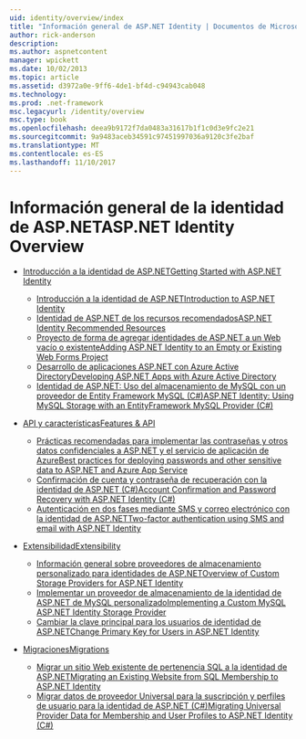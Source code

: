 ```yaml
---
uid: identity/overview/index
title: "Información general de ASP.NET Identity | Documentos de Microsoft"
author: rick-anderson
description: 
ms.author: aspnetcontent
manager: wpickett
ms.date: 10/02/2013
ms.topic: article
ms.assetid: d3972a0e-9ff6-4de1-bf4d-c94943cab048
ms.technology: 
ms.prod: .net-framework
msc.legacyurl: /identity/overview
msc.type: book
ms.openlocfilehash: deea9b9172f7da0483a31617b1f1c0d3e9fc2e21
ms.sourcegitcommit: 9a9483aceb34591c97451997036a9120c3fe2baf
ms.translationtype: MT
ms.contentlocale: es-ES
ms.lasthandoff: 11/10/2017
---
```

<a name="aspnet-identity-overview"></a><span data-ttu-id="5675f-102">Información general de la identidad de ASP.NET</span><span class="sxs-lookup"><span data-stu-id="5675f-102">ASP.NET Identity Overview</span></span>
====================
- [<span data-ttu-id="5675f-103">Introducción a la identidad de ASP.NET</span><span class="sxs-lookup"><span data-stu-id="5675f-103">Getting Started with ASP.NET Identity</span></span>](getting-started/index.md)

    - [<span data-ttu-id="5675f-104">Introducción a la identidad de ASP.NET</span><span class="sxs-lookup"><span data-stu-id="5675f-104">Introduction to ASP.NET Identity</span></span>](getting-started/introduction-to-aspnet-identity.md)
    - [<span data-ttu-id="5675f-105">Identidad de ASP.NET de los recursos recomendados</span><span class="sxs-lookup"><span data-stu-id="5675f-105">ASP.NET Identity Recommended Resources</span></span>](getting-started/aspnet-identity-recommended-resources.md)
    - [<span data-ttu-id="5675f-106">Proyecto de forma de agregar identidades de ASP.NET a un Web vacío o existente</span><span class="sxs-lookup"><span data-stu-id="5675f-106">Adding ASP.NET Identity to an Empty or Existing Web Forms Project</span></span>](getting-started/adding-aspnet-identity-to-an-empty-or-existing-web-forms-project.md)
    - [<span data-ttu-id="5675f-107">Desarrollo de aplicaciones ASP.NET con Azure Active Directory</span><span class="sxs-lookup"><span data-stu-id="5675f-107">Developing ASP.NET Apps with Azure Active Directory</span></span>](getting-started/developing-aspnet-apps-with-windows-azure-active-directory.md)
    - [<span data-ttu-id="5675f-108">Identidad de ASP.NET: Uso del almacenamiento de MySQL con un proveedor de Entity Framework MySQL (C#)</span><span class="sxs-lookup"><span data-stu-id="5675f-108">ASP.NET Identity: Using MySQL Storage with an EntityFramework MySQL Provider (C#)</span></span>](getting-started/aspnet-identity-using-mysql-storage-with-an-entityframework-mysql-provider.md)
- [<span data-ttu-id="5675f-109">API y características</span><span class="sxs-lookup"><span data-stu-id="5675f-109">Features & API</span></span>](features-api/index.md)

    - [<span data-ttu-id="5675f-110">Prácticas recomendadas para implementar las contraseñas y otros datos confidenciales a ASP.NET y el servicio de aplicación de Azure</span><span class="sxs-lookup"><span data-stu-id="5675f-110">Best practices for deploying passwords and other sensitive data to ASP.NET and Azure App Service</span></span>](features-api/best-practices-for-deploying-passwords-and-other-sensitive-data-to-aspnet-and-azure.md)
    - [<span data-ttu-id="5675f-111">Confirmación de cuenta y contraseña de recuperación con la identidad de ASP.NET (C#)</span><span class="sxs-lookup"><span data-stu-id="5675f-111">Account Confirmation and Password Recovery with ASP.NET Identity (C#)</span></span>](features-api/account-confirmation-and-password-recovery-with-aspnet-identity.md)
    - [<span data-ttu-id="5675f-112">Autenticación en dos fases mediante SMS y correo electrónico con la identidad de ASP.NET</span><span class="sxs-lookup"><span data-stu-id="5675f-112">Two-factor authentication using SMS and email with ASP.NET Identity</span></span>](features-api/two-factor-authentication-using-sms-and-email-with-aspnet-identity.md)
- [<span data-ttu-id="5675f-113">Extensibilidad</span><span class="sxs-lookup"><span data-stu-id="5675f-113">Extensibility</span></span>](extensibility/index.md)

    - [<span data-ttu-id="5675f-114">Información general sobre proveedores de almacenamiento personalizado para identidades de ASP.NET</span><span class="sxs-lookup"><span data-stu-id="5675f-114">Overview of Custom Storage Providers for ASP.NET Identity</span></span>](extensibility/overview-of-custom-storage-providers-for-aspnet-identity.md)
    - [<span data-ttu-id="5675f-115">Implementar un proveedor de almacenamiento de la identidad de ASP.NET de MySQL personalizado</span><span class="sxs-lookup"><span data-stu-id="5675f-115">Implementing a Custom MySQL ASP.NET Identity Storage Provider</span></span>](extensibility/implementing-a-custom-mysql-aspnet-identity-storage-provider.md)
    - [<span data-ttu-id="5675f-116">Cambiar la clave principal para los usuarios de identidad de ASP.NET</span><span class="sxs-lookup"><span data-stu-id="5675f-116">Change Primary Key for Users in ASP.NET Identity</span></span>](extensibility/change-primary-key-for-users-in-aspnet-identity.md)
- [<span data-ttu-id="5675f-117">Migraciones</span><span class="sxs-lookup"><span data-stu-id="5675f-117">Migrations</span></span>](migrations/index.md)

    - [<span data-ttu-id="5675f-118">Migrar un sitio Web existente de pertenencia SQL a la identidad de ASP.NET</span><span class="sxs-lookup"><span data-stu-id="5675f-118">Migrating an Existing Website from SQL Membership to ASP.NET Identity</span></span>](migrations/migrating-an-existing-website-from-sql-membership-to-aspnet-identity.md)
    - [<span data-ttu-id="5675f-119">Migrar datos de proveedor Universal para la suscripción y perfiles de usuario para la identidad de ASP.NET (C#)</span><span class="sxs-lookup"><span data-stu-id="5675f-119">Migrating Universal Provider Data for Membership and User Profiles to ASP.NET Identity (C#)</span></span>](migrations/migrating-universal-provider-data-for-membership-and-user-profiles-to-aspnet-identity.md)

